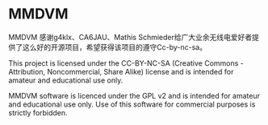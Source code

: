 # MMDVM
MMDVM
感谢g4klx、CA6JAU、Mathis Schmieder给广大业余无线电爱好者提供了这么好的开源项目，希望获得该项目的遵守Cc-by-nc-sa。


This project is licensed under the CC-BY-NC-SA (Creative Commons - Attribution, Noncommercial, Share Alike) license and is intended for amateur and educational use only.


MMDVM software is licenced under the GPL v2 and is intended for amateur and educational use only. Use of this software for commercial purposes is strictly forbidden.
